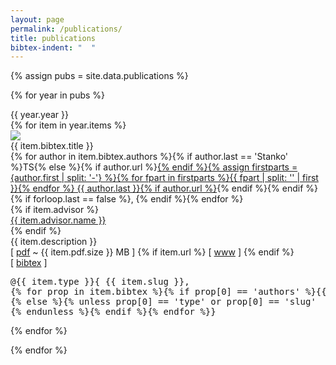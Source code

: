 ```yaml
---
layout: page
permalink: /publications/
title: publications
bibtex-indent: "  "
---
```


{% assign pubs = site.data.publications %}

{% for year in pubs %}
  <section class="pubs" id="y{{ year.year }}">
  <div class="year">{{ year.year }}</div>
  {% for item in year.items %}
    <section class="pub" id="p-{{ item.pdf.file }}">
        <img src="/assets/{{ item.pdf.file }}.png" />
        <div class="pub-content">
            <div class="title">{{ item.bibtex.title }}</div>
            <div class="authors">{% for author in item.bibtex.authors %}{% if author.last == 'Stanko' %}TS{% else %}{% if author.url %}<a href="{{ author.url }}">{% endif %}{% assign firstparts = {author.first | split: '-'} %}{% for fpart in firstparts %}{{ fpart | split: '' | first }}{% endfor %} {{ author.last }}{% if author.url %}</a>{% endif %}{% endif %}{% if forloop.last == false %}, {% endif %}{% endfor %}</div>
            {% if item.advisor %}<div class="advisor"><a href="{{ item.advisor.url }}">{{ item.advisor.name }}</a></div>{% endif %}
            <div class="description">{{ item.description }}</div>
            <div class="links">
                [ <a href="/assets/{{ item.pdf.file }}.pdf">pdf</a> ~ {{ item.pdf.size }} MB ]
                {% if item.url %}
                    [ <a href="{{ item.url }}">www</a> ]
                {% endif %}
                <div class="bibtex">
                    [ <a href="#">bibtex</a> ]
<pre id="bibtex-{{ item.pdf.slug }}">
@{{ item.type }}&#123; {{ item.slug }},
{% for prop in item.bibtex %}{% if prop[0] == 'authors' %}{{ page.bibtex-indent }}author = &#123;{% for author in item.bibtex.authors %}{{ author.first }} {{ author.last }}{% if forloop.last == false %} and {% endif %}{% endfor %}&#125;,
{% else %}{% unless prop[0] == 'type' or prop[0] == 'slug'  or prop[0] == 'authors'  %}{{ page.bibtex-indent }}{{ prop[0] }} = &#123;{{ prop[1] }}&#125;{% if forloop.last == false %},{% endif %}
{% endunless %}{% endif %}{% endfor %}&#125;
</pre>
                </div>
            </div>
        </div>
    </section>
  {% endfor %}
  </section>

{% endfor %}
